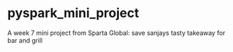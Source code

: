 # pyspark_mini_project
A week 7 mini project from Sparta Global: save sanjays tasty takeaway for bar and grill
